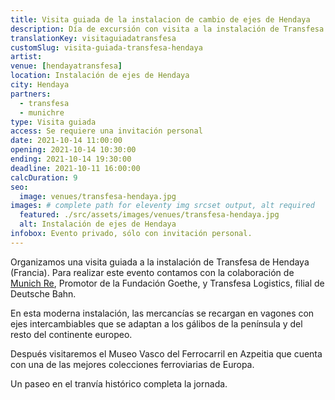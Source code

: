 ```yaml
---
title: Visita guiada de la instalacion de cambio de ejes de Hendaya
description: Día de excursión con visita a la instalación de Transfesa de Hendaya, visita al Museo Vasco del Ferrocarril en Azpeitia y paseo en el tranvía histórico.
translationKey: visitaguiadatransfesa
customSlug: visita-guiada-transfesa-hendaya
artist:
venue: [hendayatransfesa]
location: Instalación de ejes de Hendaya
city: Hendaya
partners:
  - transfesa
  - munichre
type: Visita guiada
access: Se requiere una invitación personal
date: 2021-10-14 11:00:00
opening: 2021-10-14 10:30:00
ending: 2021-10-14 19:30:00
deadline: 2021-10-11 16:00:00
calcDuration: 9
seo:
  image: venues/transfesa-hendaya.jpg
images: # complete path for eleventy img srcset output, alt required
  featured: ./src/assets/images/venues/transfesa-hendaya.jpg
  alt: Instalación de ejes de Hendaya
infobox: Evento privado, sólo con invitación personal.
---
```


Organizamos una visita guiada a la instalación de Transfesa de Hendaya (Francia). Para realizar este evento contamos con la colaboración de [Munich Re](https://www.fundaciongoethe.org/es/promotores/munichre/), Promotor de la Fundación Goethe, y Transfesa Logistics, filial de Deutsche Bahn.

En esta moderna instalación, las mercancías se recargan en vagones con ejes intercambiables que se adaptan a los gálibos de la península y del resto del continente europeo.

Después visitaremos el Museo Vasco del Ferrocarril en Azpeitia que cuenta con una de las mejores colecciones ferroviarias de Europa.

Un paseo en el tranvía histórico completa la jornada.
